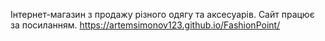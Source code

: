 Інтернет-магазин з продажу різного одягу та аксесуарів.
Сайт працює за посиланням. https://artemsimonov123.github.io/FashionPoint/
